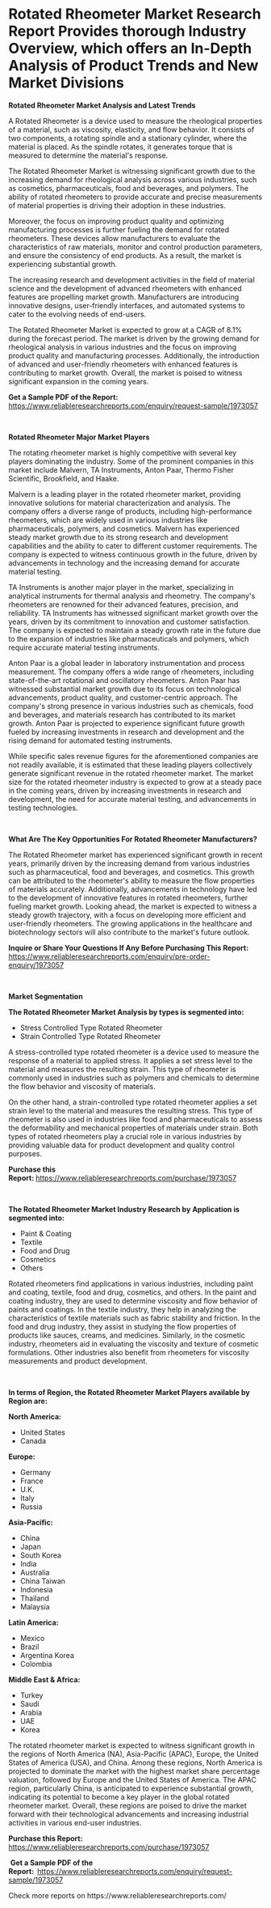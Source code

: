 <p><h1>Rotated Rheometer Market Research Report Provides thorough Industry Overview, which offers an In-Depth Analysis of Product Trends and New Market Divisions</h1></p><p><strong>Rotated Rheometer Market Analysis and Latest Trends</strong></p>
<p><p>A Rotated Rheometer is a device used to measure the rheological properties of a material, such as viscosity, elasticity, and flow behavior. It consists of two components, a rotating spindle and a stationary cylinder, where the material is placed. As the spindle rotates, it generates torque that is measured to determine the material's response.</p><p>The Rotated Rheometer Market is witnessing significant growth due to the increasing demand for rheological analysis across various industries, such as cosmetics, pharmaceuticals, food and beverages, and polymers. The ability of rotated rheometers to provide accurate and precise measurements of material properties is driving their adoption in these industries.</p><p>Moreover, the focus on improving product quality and optimizing manufacturing processes is further fueling the demand for rotated rheometers. These devices allow manufacturers to evaluate the characteristics of raw materials, monitor and control production parameters, and ensure the consistency of end products. As a result, the market is experiencing substantial growth.</p><p>The increasing research and development activities in the field of material science and the development of advanced rheometers with enhanced features are propelling market growth. Manufacturers are introducing innovative designs, user-friendly interfaces, and automated systems to cater to the evolving needs of end-users.</p><p>The Rotated Rheometer Market is expected to grow at a CAGR of 8.1% during the forecast period. The market is driven by the growing demand for rheological analysis in various industries and the focus on improving product quality and manufacturing processes. Additionally, the introduction of advanced and user-friendly rheometers with enhanced features is contributing to market growth. Overall, the market is poised to witness significant expansion in the coming years.</p></p>
<p><strong>Get a Sample PDF of the Report:&nbsp;</strong> <a href="https://www.reliableresearchreports.com/enquiry/request-sample/1973057">https://www.reliableresearchreports.com/enquiry/request-sample/1973057</a></p>
<p>&nbsp;</p>
<p><strong>Rotated Rheometer Major Market Players</strong></p>
<p><p>The rotating rheometer market is highly competitive with several key players dominating the industry. Some of the prominent companies in this market include Malvern, TA Instruments, Anton Paar, Thermo Fisher Scientific, Brookfield, and Haake.</p><p>Malvern is a leading player in the rotated rheometer market, providing innovative solutions for material characterization and analysis. The company offers a diverse range of products, including high-performance rheometers, which are widely used in various industries like pharmaceuticals, polymers, and cosmetics. Malvern has experienced steady market growth due to its strong research and development capabilities and the ability to cater to different customer requirements. The company is expected to witness continuous growth in the future, driven by advancements in technology and the increasing demand for accurate material testing.</p><p>TA Instruments is another major player in the market, specializing in analytical instruments for thermal analysis and rheometry. The company's rheometers are renowned for their advanced features, precision, and reliability. TA Instruments has witnessed significant market growth over the years, driven by its commitment to innovation and customer satisfaction. The company is expected to maintain a steady growth rate in the future due to the expansion of industries like pharmaceuticals and polymers, which require accurate material testing instruments.</p><p>Anton Paar is a global leader in laboratory instrumentation and process measurement. The company offers a wide range of rheometers, including state-of-the-art rotational and oscillatory rheometers. Anton Paar has witnessed substantial market growth due to its focus on technological advancements, product quality, and customer-centric approach. The company's strong presence in various industries such as chemicals, food and beverages, and materials research has contributed to its market growth. Anton Paar is projected to experience significant future growth fueled by increasing investments in research and development and the rising demand for automated testing instruments.</p><p>While specific sales revenue figures for the aforementioned companies are not readily available, it is estimated that these leading players collectively generate significant revenue in the rotated rheometer market. The market size for the rotated rheometer industry is expected to grow at a steady pace in the coming years, driven by increasing investments in research and development, the need for accurate material testing, and advancements in testing technologies.</p></p>
<p>&nbsp;</p>
<p><strong>What Are The Key Opportunities For Rotated Rheometer Manufacturers?</strong></p>
<p><p>The Rotated Rheometer market has experienced significant growth in recent years, primarily driven by the increasing demand from various industries such as pharmaceutical, food and beverages, and cosmetics. This growth can be attributed to the rheometer's ability to measure the flow properties of materials accurately. Additionally, advancements in technology have led to the development of innovative features in rotated rheometers, further fueling market growth. Looking ahead, the market is expected to witness a steady growth trajectory, with a focus on developing more efficient and user-friendly rheometers. The growing applications in the healthcare and biotechnology sectors will also contribute to the market's future outlook.</p></p>
<p><strong>Inquire or Share Your Questions If Any Before Purchasing This Report:</strong> <a href="https://www.reliableresearchreports.com/enquiry/pre-order-enquiry/1973057">https://www.reliableresearchreports.com/enquiry/pre-order-enquiry/1973057</a></p>
<p>&nbsp;</p>
<p><strong>Market Segmentation</strong></p>
<p><strong>The Rotated Rheometer Market Analysis by types is segmented into:</strong></p>
<p><ul><li>Stress Controlled Type Rotated Rheometer</li><li>Strain Controlled Type Rotated Rheometer</li></ul></p>
<p><p>A stress-controlled type rotated rheometer is a device used to measure the response of a material to applied stress. It applies a set stress level to the material and measures the resulting strain. This type of rheometer is commonly used in industries such as polymers and chemicals to determine the flow behavior and viscosity of materials. </p><p>On the other hand, a strain-controlled type rotated rheometer applies a set strain level to the material and measures the resulting stress. This type of rheometer is also used in industries like food and pharmaceuticals to assess the deformability and mechanical properties of materials under strain. Both types of rotated rheometers play a crucial role in various industries by providing valuable data for product development and quality control purposes.</p></p>
<p><strong>Purchase this Report:&nbsp;</strong><a href="https://www.reliableresearchreports.com/purchase/1973057">https://www.reliableresearchreports.com/purchase/1973057</a></p>
<p>&nbsp;</p>
<p><strong>The Rotated Rheometer Market Industry Research by Application is segmented into:</strong></p>
<p><ul><li>Paint & Coating</li><li>Textile</li><li>Food and Drug</li><li>Cosmetics</li><li>Others</li></ul></p>
<p><p>Rotated rheometers find applications in various industries, including paint and coating, textile, food and drug, cosmetics, and others. In the paint and coating industry, they are used to determine viscosity and flow behavior of paints and coatings. In the textile industry, they help in analyzing the characteristics of textile materials such as fabric stability and friction. In the food and drug industry, they assist in studying the flow properties of products like sauces, creams, and medicines. Similarly, in the cosmetic industry, rheometers aid in evaluating the viscosity and texture of cosmetic formulations. Other industries also benefit from rheometers for viscosity measurements and product development.</p></p>
<p>&nbsp;</p>
<p><strong>In terms of Region, the Rotated Rheometer Market Players available by Region are:</strong></p>
<p>
    <p> <strong> North America: </strong>
        <ul>
            <li>United States</li>
            <li>Canada</li>
        </ul>
        </p> 
    <p> <strong> Europe: </strong>
        <ul>
            <li>Germany</li>
            <li>France</li>
            <li>U.K.</li>
            <li>Italy</li>
            <li>Russia</li>
        </ul>
        </p> 
    <p> <strong> Asia-Pacific: </strong>
        <ul>
            <li>China</li>
            <li>Japan</li>
            <li>South Korea</li>
            <li>India</li>
            <li>Australia</li>
            <li>China Taiwan</li>
            <li>Indonesia</li>
            <li>Thailand</li>
            <li>Malaysia</li>
        </ul>
        </p> 
    <p> <strong> Latin America: </strong>
        <ul>
            <li>Mexico</li>
            <li>Brazil</li>
            <li>Argentina Korea</li>
            <li>Colombia</li>
        </ul>
        </p> 
    <p> <strong> Middle East & Africa: </strong>
        <ul>
            <li>Turkey</li>
            <li>Saudi</li>
            <li>Arabia</li>
            <li>UAE</li>
            <li>Korea</li>
        </ul>
    </p>
    </p>
<p><p>The rotated rheometer market is expected to witness significant growth in the regions of North America (NA), Asia-Pacific (APAC), Europe, the United States of America (USA), and China. Among these regions, North America is projected to dominate the market with the highest market share percentage valuation, followed by Europe and the United States of America. The APAC region, particularly China, is anticipated to experience substantial growth, indicating its potential to become a key player in the global rotated rheometer market. Overall, these regions are poised to drive the market forward with their technological advancements and increasing industrial activities in various end-user industries.</p></p>
<p><strong>Purchase this Report: </strong><a href="https://www.reliableresearchreports.com/purchase/1973057">https://www.reliableresearchreports.com/purchase/1973057</a></p>
<p>&nbsp;<strong>Get a Sample PDF of the Report:&nbsp;&nbsp;</strong><a href="https://www.reliableresearchreports.com/enquiry/request-sample/1973057">https://www.reliableresearchreports.com/enquiry/request-sample/1973057</a></p>
<p><strong></strong></p>
<p>Check more reports on https://www.reliableresearchreports.com/</p>